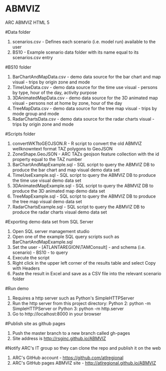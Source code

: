 # ABMVIZ
ARC ABMVIZ HTML 5

#Data folder
1. scenarios.csv - Defines each scenario (i.e. model run) available to the user
2. BS10 - Example scenario data folder with its name equal to its scenarios.csv entry

#BS10 folder
1. BarChartAndMapData.csv - demo data source for the bar chart and map visual - trips by origin zone and mode
2. TimeUseData.csv - demo data source for the time use visual - persons by type, hour of the day, activity purpose
3. 3DAnimatedMapData.csv - demo data source for the 3D animated map visual - persons not at home by zone, hour of the day
4. TreeMapData.csv - demo data source for the tree map visual - trips by mode group and mode
5. RadarChartsData.csv - demo data source for the radar charts visual - trips by origin zone and mode

#Scripts folder
1. convertWKTtoGEOJSON.R - R script to convert the old ABMVIZ wellknowntext format TAZ polygons to GeoJSON
2. ZoneShape.GeoJSON - ARC TAZs geojson feature collection with the id property equal to the TAZ number
3. BarChartAndMapExample.sql - SQL script to query the ABMVIZ DB to produce the bar chart and map visual demo data set
4. TimeUseExample.sql - SQL script to query the ABMVIZ DB to produce the time use visual demo data set
6. 3DAnimatedMapExample.sql - SQL script to query the ABMVIZ DB to produce the 3D animated map demo data set
5. TreeMapExample.sql - SQL script to query the ABMVIZ DB to produce the tree map visual demo data set
7. RadarChartsExample.sql - SQL script to query the ABMVIZ DB to produce the radar charts visual demo data set

#Exporting demo data set from SQL Server
1. Open SQL server management studio
2. Open one of the example SQL query scripts such as BarChartAndMapExample.sql
3. Set the user - [ATLANTAREGION\TAMConsult] - and schema (i.e. scenario) - BS10 - to query
4. Execute the script
5. Right click in the upper left corner of the results table and select Copy with Headers
6. Paste the result in Excel and save as a CSV file into the relevant scenario folder

#Run demo
1. Requires a http server such as Python's SimpleHTTPServer
2. Run the http server from this project directory: Python 2: python -m SimpleHTTPServer or Python 3: python -m http.server
3. Go to http://localhost:8000 in your browser 

#Publish site as github pages
1. Push the master branch to a new branch called gh-pages
2. Site address is http://rsginc.github.io/ABMVIZ

#Notify ARC's IT group so they can clone the repo and publish it on the web
1. ARC's GitHub account - https://github.com/atlregional
2. ARC's GitHub pages ABMVIZ site - http://atlregional.github.io/ABMVIZ
